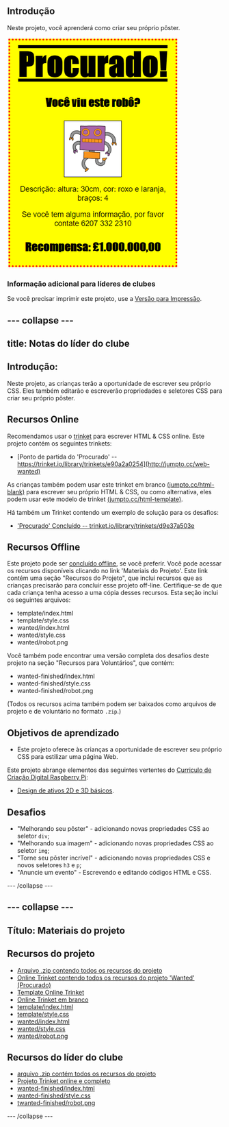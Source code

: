 ## Introdução

Neste projeto, você aprenderá como criar seu próprio pôster.

![screenshot](images/wanted-final.png)

### Informação adicional para líderes de clubes

Se você precisar imprimir este projeto, use a [Versão para Impressão](https://projects.raspberrypi.org/en/projects/wanted/print).

## \--- collapse \---

## title: Notas do líder do clube

## Introdução:

Neste projeto, as crianças terão a oportunidade de escrever seu próprio CSS. Eles também editarão e escreverão propriedades e seletores CSS para criar seu próprio pôster.

## Recursos Online

Recomendamos usar o [trinket](https://trinket.io/) para escrever HTML & CSS online. Este projeto contém os seguintes trinkets:

* [Ponto de partida do 'Procurado' -- https://trinket.io/library/trinkets/e90a2a0254](http://jumpto.cc/web-wanted)

As crianças também podem usar este trinket em branco [(jumpto.cc/html-blank)](http://jumpto.cc/html-blank) para escrever seu próprio HTML & CSS, ou como alternativa, eles podem usar este modelo de trinket [(jumpto.cc/html-template)](http://jumpto.cc/html-template).

Há também um Trinket contendo um exemplo de solução para os desafios:

* ['Procurado' Concluído -- trinket.io/library/trinkets/d9e37a503e](https://trinket.io/html/ebeb56398a)

## Recursos Offline

Este projeto pode ser [concluído offline](https://www.codeclubprojects.org/en-GB/resources/webdev-working-offline/), se você preferir. Você pode acessar os recursos disponíveis clicando no link 'Materiais do Projeto'. Este link contém uma seção "Recursos do Projeto", que inclui recursos que as crianças precisarão para concluir esse projeto off-line. Certifique-se de que cada criança tenha acesso a uma cópia desses recursos. Esta seção inclui os seguintes arquivos:

* template/index.html
* template/style.css
* wanted/index.html
* wanted/style.css
* wanted/robot.png

Você também pode encontrar uma versão completa dos desafios deste projeto na seção "Recursos para Voluntários", que contém:

* wanted-finished/index.html
* wanted-finished/style.css
* wanted-finished/robot.png

(Todos os recursos acima também podem ser baixados como arquivos de projeto e de voluntário no formato `.zip`.)

## Objetivos de aprendizado

* Este projeto oferece às crianças a oportunidade de escrever seu próprio CSS para estilizar uma página Web.

Este projeto abrange elementos das seguintes vertentes do [Curriculo de Criação Digital Raspberry Pi](http://rpf.io/curriculum):

* [Design de ativos 2D e 3D básicos](https://www.raspberrypi.org/curriculum/design/creator).

## Desafios

* "Melhorando seu pôster" - adicionando novas propriedades CSS ao seletor `div`;
* "Melhorando sua imagem" - adicionando novas propriedades CSS ao seletor `img`;
* "Torne seu pôster incrível" - adicionando novas propriedades CSS e novos seletores `h3` e `p`;
* "Anuncie um evento" - Escrevendo e editando códigos HTML e CSS.

\--- /collapse \---

## \--- collapse \---

## Título: Materiais do projeto

## Recursos do projeto

* [Arquivo .zip contendo todos os recursos do projeto](resources/wanted-project-resources.zip)
* [Online Trinket contendo todos os recursos do projeto 'Wanted' (Procurado)](http://jumpto.cc/web-wanted)
* [Template Online Trinket](http://jumpto.cc/trinket-template)
* [Online Trinket em branco](http://jumpto.cc/trinket-blank)
* [template/index.html](resources/template-index.html)
* [template/style.css](resources/template-style.css)
* [wanted/index.html](resources/wanted-index.html)
* [wanted/style.css](resources/wanted-style.css)
* [wanted/robot.png](resources/wanted-robot.png)

## Recursos do líder do clube

* [arquivo .zip contém todos os recursos do projeto](resources/wanted-volunteer-resources.zip)
* [Projeto Trinket online e completo](https://trinket.io/html/ebeb56398a)
* [wanted-finished/index.html](resources/wanted-finished-index.html)
* [wanted-finished/style.css](resources/wanted-finished-style.css)
* [twanted-finished/robot.png](resources/twanted-finished-robot.png)

\--- /collapse \---